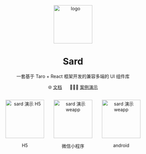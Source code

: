 <p align="center">
    <img alt="logo" src="https://unpkg.com/@sard/assets@1.2.0/images/logo.svg" width="120" height="120">
</p>

<h1 align="center">Sard</h1>

<p align="center">一套基于 Taro + React 框架开发的兼容多端的 UI 组件库</p>

<p align="center">
  🌐 <a href="https://sutras.github.io/sard" target="_blank" style="margin-right: 20px;">文档</a>
  🧑🏻‍🏫 <a href="https://sutras.github.io/sard/mobile/" target="_blank">案例演示</a>
</p>

<div style="display: flex; gap: 30px; justify-content: center; text-align: center; margin-top: 30px;">
  <div>
    <img
      src="https://unpkg.com/@sard/assets@1.3.1/images/qrcode-h5.png"
      alt="sard 演示 H5"
      width="120"
    />
    <p>H5</p>
  </div>
  <div>
    <img
      src="https://unpkg.com/@sard/assets@1.2.0/images/qrcode-weapp.jpg"
      alt="sard 演示 weapp"
      width="120"
    />
    <p>微信小程序</p>
  </div>
  <div>
    <img
      src="https://unpkg.com/@sard/assets@1.3.0/images/qrcode-android.png"
      alt="sard 演示 weapp"
      width="120"
    />
    <p>android</p>
  </div>
</div>
